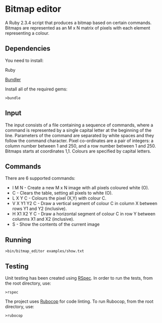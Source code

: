 # Bitmap editor

A Ruby 2.3.4 script that produces a bitmap based on certain commands. Bitmaps are represented as an M x N matrix of pixels with each element representing a colour.

## Dependencies

You need to install:

Ruby

[Bundler](http://bundler.io/)

Install all of the required gems:

`>bundle`

## Input

The input consists of a file containing a sequence of commands, where a command is represented by a single capital letter at the beginning of the line. Parameters of the command are separated by white spaces and they follow the command character.
Pixel co-ordinates are a pair of integers: a column number between 1 and 250, and a row number between 1 and 250. Bitmaps starts at coordinates 1,1. Colours are specified by capital letters.

## Commands

There are 6 supported commands:
* I M N - Create a new M x N image with all pixels coloured white (O).
* C - Clears the table, setting all pixels to white (O).
* L X Y C - Colours the pixel (X,Y) with colour C.
* V X Y1 Y2 C - Draw a vertical segment of colour C in column X between rows Y1 and Y2 (inclusive).
* H X1 X2 Y C - Draw a horizontal segment of colour C in row Y between columns X1 and X2 (inclusive).
* S - Show the contents of the current image

## Running

`>bin/bitmap_editor examples/show.txt`

## Testing

Unit testing has been created using [RSpec](http://rspec.info). In order to run the tests, from the root directory, use:

`>rspec`

The project uses [Rubocop](http://batsov.com/rubocop) for code linting. To run Rubocop, from the root directory, use:

`>rubocop`